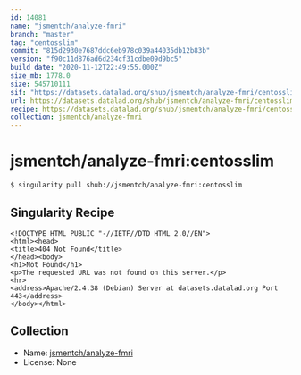 ```yaml
---
id: 14081
name: "jsmentch/analyze-fmri"
branch: "master"
tag: "centosslim"
commit: "815d2930e7687ddc6eb978c039a44035db12b83b"
version: "f90c11d876ad6d234cf31cdbe09d9bc5"
build_date: "2020-11-12T22:49:55.000Z"
size_mb: 1778.0
size: 545710111
sif: "https://datasets.datalad.org/shub/jsmentch/analyze-fmri/centosslim/2020-11-12-815d2930-f90c11d8/f90c11d876ad6d234cf31cdbe09d9bc5.sif"
url: https://datasets.datalad.org/shub/jsmentch/analyze-fmri/centosslim/2020-11-12-815d2930-f90c11d8/
recipe: https://datasets.datalad.org/shub/jsmentch/analyze-fmri/centosslim/2020-11-12-815d2930-f90c11d8/Singularity
collection: jsmentch/analyze-fmri
---
```


# jsmentch/analyze-fmri:centosslim

```bash
$ singularity pull shub://jsmentch/analyze-fmri:centosslim
```

## Singularity Recipe

```singularity
<!DOCTYPE HTML PUBLIC "-//IETF//DTD HTML 2.0//EN">
<html><head>
<title>404 Not Found</title>
</head><body>
<h1>Not Found</h1>
<p>The requested URL was not found on this server.</p>
<hr>
<address>Apache/2.4.38 (Debian) Server at datasets.datalad.org Port 443</address>
</body></html>
```

## Collection

 - Name: [jsmentch/analyze-fmri](https://github.com/jsmentch/analyze-fmri)
 - License: None

